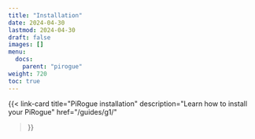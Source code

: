 ```yaml
---
title: "Installation"
date: 2024-04-30
lastmod: 2024-04-30
draft: false
images: []
menu:
  docs:
    parent: "pirogue"
weight: 720
toc: true
---
```


{{< link-card
  title="PiRogue installation"
  description="Learn how to install your PiRogue"
  href="/guides/g1/"
>}}